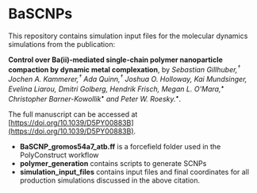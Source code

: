 # BaSCNPs
This repository contains simulation input files for the molecular dynamics simulations from the publication:

**Control over Ba(ii)-mediated single-chain polymer nanoparticle compaction by dynamic metal complexation**, by  *Sebastian Gillhuber,<sup>†</sup> Jochen A. Kammerer,<sup>†</sup> Ada Quinn,<sup>†</sup> Joshua O. Holloway, Kai Mundsinger, Evelina Liarou,   Dmitri Golberg,   Hendrik Frisch,   Megan L. O'Mara,<sup>•</sup>  Christopher Barner-Kowollik<sup>•</sup> and  Peter W. Roesky.<sup>•</sup>*.  

The full manuscript can be accessed at [https://doi.org/10.1039/D5PY00883B](https://doi.org/10.1039/D5PY00883B).

* **BaSCNP_gromos54a7_atb.ff** is a forcefield folder used in the PolyConstruct workflow
* **polymer_generation** contains scripts to generate SCNPs
* **simulation_input_files** contains input files and final coordinates for all production simulations discussed in the above citation.

